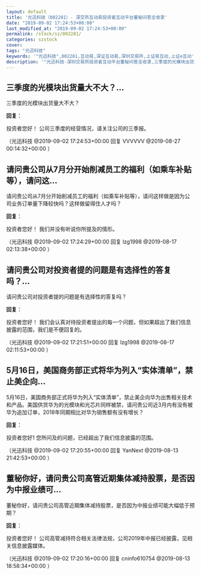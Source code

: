 ```yaml
---
layout: default
title: '光迅科技（002281）- 深交所互动易投资者互动平台董秘问答全收录'
date: "2019-09-02 17:24:53+00:00"
last_modified_at: "2019-09-02 17:24:53+00:00"
permalink: /stock/sz/002281/
categories: szstock
cover: 
tags: "光迅科技"
keywords: '"光迅科技",002281,互动易,深证互动易,深圳交易所,上证易互动,上证e互动'
description: '"光迅科技-深圳交易所投资者互动平台董秘问答全收录,三季度的光模块出货量大不大？"'
---
```


## 三季度的光模块出货量大不大？...

三季度的光模块出货量大不大？

**回复**：

投资者您好！
公司三季度的经营情况，请关注公司的三季报。 

（光迅科技  @2019-09-02 17:24:53+00:00 回复 VVVVVV  @2019-08-27 00:14:32+00:00 ）

## 请问贵公司从7月分开始削减员工的福利（如乘车补贴等），请问这...

请问贵公司从7月分开始削减员工的福利（如乘车补贴等），请问这样做是因为公司业务订单量下降较快吗？这样做留得住人才吗？

**回复**：

投资者您好！
我们并没有听说你所提及的情形。 

（光迅科技  @2019-09-02 17:24:29+00:00 回复 lzg1998  @2019-08-17 02:13:38+00:00 ）

## 请问贵公司对投资者提的问题是有选择性的答复吗？...

请问贵公司对投资者提的问题是有选择性的答复吗？

**回复**：

投资者您好！
我们会认真对待投资者提出的每一个问题，但如果超出了我们信息披露的范围，我们是不便回复的。 

（光迅科技  @2019-09-02 17:21:51+00:00 回复 lzg1998  @2019-08-17 02:11:53+00:00 ）

## 5月16日，美国商务部正式将华为列入“实体清单”，禁止美企向...

5月16日，美国商务部正式将华为列入“实体清单”，禁止美企向华为出售相关技术和产品。美国供货华为的光模块和光芯片同样被禁，请问贵公司近3月内有没有被华为追加订单，2018年同期相比对华为销售额有没有增长？

**回复**：

投资者您好1
您所问及的问题，已经超出了我们信息披露的范围。 

（光迅科技  @2019-09-02 17:20:55+00:00 回复 YanNext  @2019-08-13 21:42:53+00:00 ）

## 董秘你好，请问贵公司高管近期集体减持股票，是否因为中报业绩可...

董秘你好，请问贵公司高管近期集体减持股票，是否因为中报业绩可能大幅低于预期？

**回复**：

投资者您好！
公司高管减持符合相关法律法规，公司2019年中报已经披露，见相关信息披露媒体。 

（光迅科技  @2019-09-02 17:20:16+00:00 回复 cninfo610754  @2019-08-13 18:58:34+00:00 ）

